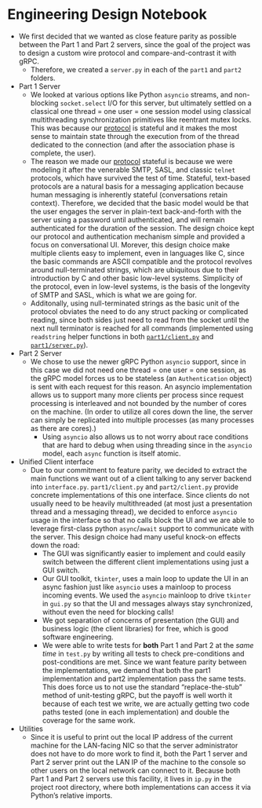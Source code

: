 # Engineering Design Notebook

 - We first decided that we wanted as close feature parity as possible between the Part 1 and Part 2 servers, since the goal of the project was to design a custom wire protocol and compare-and-contrast it with gRPC.
   - Therefore, we created a `server.py` in each of the `part1` and `part2` folders.
 - Part 1 Server
   - We looked at various options like Python `asyncio` streams, and non-blocking `socket.select` I/O for this server, but ultimately settled on a classical one thread = one user = one session model using classical multithreading synchronization primitives like reentrant mutex locks. This was because our [protocol](part1/protocol.md) is stateful and it makes the most sense to maintain state through the execution from of the thread dedicated to the connection (and after the association phase is complete, the user).
   - The reason we made our [protocol](part1/protocol.md) stateful is because we were modeling it after the venerable SMTP, SASL, and classic `telnet` protocols, which have survived the test of time. Stateful, text-based protocols are a natural basis for a messaging application because human messaging is inherently stateful (conversations retain context). Therefore, we decided that the basic model would be that the user engages the server in plain-text back-and-forth with the server using a password until authenticated, and will remain authenticated for the duration of the session. The design choice kept our protocol and authentication mechanism simple and provided a focus on conversational UI. Morever, this design choice make multiple clients easy to implement, even in languages like C, since the basic commands are ASCII compatible and the protocol revolves around null-terminated strings, which are ubiquitous due to their introduction by C and other basic low-level systems. Simplicity of the protocol, even in low-level systems, is the basis of the longevity of SMTP and SASL, which is what we are going for.
   - Additonally, using null-terminated strings as the basic unit of the protocol obviates the need to do any struct packing or complicated reading, since both sides just need to read from the socket until the next null terminator is reached for all commands (implemented using `readstring` helper functions in both [`part1/client.py`](part1/client.py) and [`part1/server.py`](part1/server.py)).
 - Part 2 Server
   - We chose to use the newer gRPC Python `asyncio` support, since in this case we did not need one thread = one user = one session, as the gRPC model forces us to be stateless (an `Authentication` object) is sent with each request for this reason. An asyncio implementation allows us to support many more clients per process since request processing is interleaved and not bounded by the number of cores on the machine. (In order to utilize all cores down the line, the server can simply be replicated into multiple processes (as many processes as there are cores).)
	 - Using `asyncio` also allows us to not worry about race conditions that are hard to debug when using threading since in the `asyncio` model, each `async` function is itself atomic.
 - Unified Client interface
   - Due to our commitment to feature parity, we decided to extract the main functions we want out of a client talking to any server backend into `interface.py`. `part1/client.py` and `part2/client.py` provide concrete implementations of this one interface. Since clients do not usually need to be heavily multithreaded (at most just a presentation thread and a messaging thread), we decided to enforce `asyncio` usage in the interface so that no calls block the UI and we are able to leverage first-class python `async`/`await` support to communicate with the server. This design choice had many useful knock-on effects down the road:
	 - The GUI was significantly easier to implement and could easily switch between the different client implementations using just a GUI switch.
	 - Our GUI toolkit, `tkinter`, uses a main loop to update the UI in an async fashion just like `asyncio` uses a mainloop to process incoming events. We used the `asyncio` mainloop to drive `tkinter` in `gui.py` so that the UI and messages always stay synchronized, without even the need for blocking calls!
	 - We got separation of concerns of presentation (the GUI) and business logic (the client libraries) for free, which is good software engineering.
	 - We were able to write tests for **both** Part 1 and Part 2 at the *same time* in `test.py` by writing all tests to check pre-conditions and post-conditions are met. Since we want feature parity between the implementations, we demand that both the part1 implementation and part2 implementation pass the same tests. This does force us to not use the standard “replace-the-stub” method of unit-testing gRPC, but the payoff is well worth it because of each test we write, we are actually getting two code paths tested (one in each implementation) and double the coverage for the same work.
 - Utilities
   - Since it is useful to print out the local IP address of the current machine for the LAN-facing NIC so that the server administrator does not have to do more work to find it, both the Part 1 server and Part 2 server print out the LAN IP of the machine to the console so other users on the local network can connect to it. Because both Part 1 and Part 2 servers use this facility, it lives in `ip.py` in the project root directory, where both implementations can access it via Python’s relative imports.
